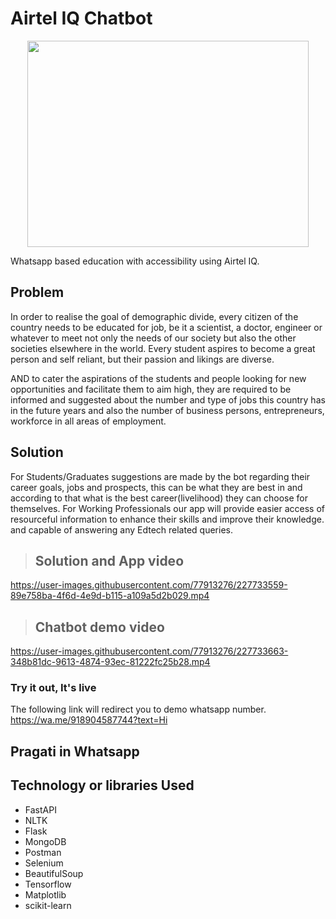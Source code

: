 # Airtel IQ Chatbot 

<p align="center">
  <img width="450px" height="330px" src="https://user-images.githubusercontent.com/91654378/206008194-19b49861-b061-49c0-856a-7f452d81fdce.png"/>
</p>


Whatsapp based education with accessibility using Airtel IQ.

## Problem 

In order to realise the goal of demographic divide, every citizen of the country needs to be educated for job, be it a scientist, a doctor, engineer or whatever to meet not only the needs of our society but also the other societies elsewhere in the world. Every student aspires to become a great person and self reliant, but their passion and likings are diverse. 

AND to cater the aspirations of the students and people looking for new opportunities and facilitate them to aim high, they are required to be informed and suggested about the number and type of jobs this country has in the future years and also the number of business persons, entrepreneurs, workforce in all areas of employment. 

## Solution

For Students/Graduates suggestions are made by the bot regarding their career goals, jobs and prospects, this can be what they are best in and according to that what is the best career(livelihood) they can choose for themselves.
For Working Professionals our app will provide easier access of resourceful information to enhance their skills and improve their knowledge.
and capable  of answering any Edtech related queries.

  > ## Solution and App video
  https://user-images.githubusercontent.com/77913276/227733559-89e758ba-4f6d-4e9d-b115-a109a5d2b029.mp4
  > ## Chatbot demo video
  https://user-images.githubusercontent.com/77913276/227733663-348b81dc-9613-4874-93ec-81222fc25b28.mp4

### Try it out, It's live
The following link will redirect you to demo whatsapp number. 
https://wa.me/918904587744?text=Hi

## Pragati in Whatsapp

## Technology or libraries Used

- FastAPI
- NLTK
- Flask
- MongoDB
- Postman
- Selenium 
- BeautifulSoup
- Tensorflow
- Matplotlib
- scikit-learn











